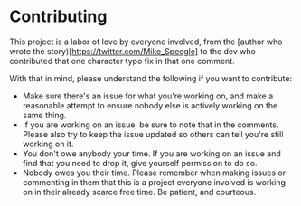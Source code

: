 # Contributing

This project is a labor of love by everyone involved, from the [author
who wrote the story)[https://twitter.com/Mike_Speegle] to the dev who
contributed that one character typo fix in that one comment.

With that in mind, please understand the following if you want to
contribute:

- Make sure there's an issue for what you're working on, and make a
  reasonable attempt to ensure nobody else is actively working on the
  same thing.
- If you are working on an issue, be sure to note that in the comments.
  Please also try to keep the issue updated so others can tell you're
  still working on it.
- You don't owe anybody your time.  If you are working on an issue and
  find that you need to drop it, give yourself permission to do so.
- Nobody owes you their time.  Please remember when making issues or
  commenting in them that this is a project everyone involved is working
  on in their already scarce free time.  Be patient, and courteous.
